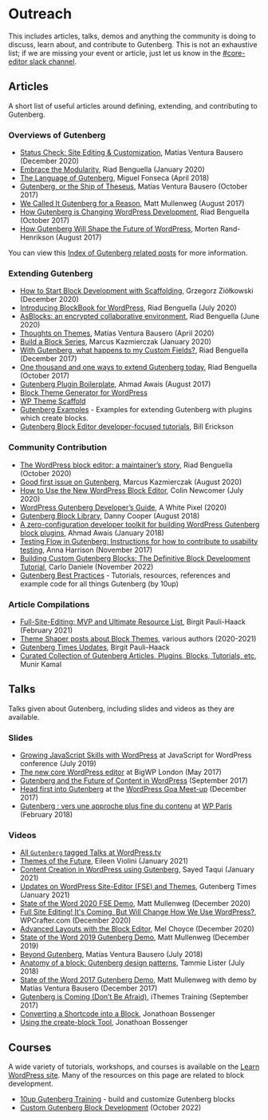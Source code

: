 # Outreach

This includes articles, talks, demos and anything the community is doing to discuss, learn about, and contribute to Gutenberg. This is not an exhaustive list; if we are missing your event or article, just let us know in the [#core-editor slack channel](https://make.wordpress.org/chat/).

## Articles

A short list of useful articles around defining, extending, and contributing to Gutenberg.

### Overviews of Gutenberg

-   [Status Check: Site Editing & Customization](https://make.wordpress.org/core/2020/12/10/status-check-site-editing-and-customization/), Matías Ventura Bausero (December 2020)
-   [Embrace the Modularity](https://riad.blog/2020/01/28/embrace-the-modularity/), Riad Benguella (January 2020)
-   [The Language of Gutenberg](https://lamda.blog/2018/04/22/the-language-of-gutenberg/), Miguel Fonseca (April 2018)
-   [Gutenberg, or the Ship of Theseus](https://matiasventura.com/post/gutenberg-or-the-ship-of-theseus/), Matías Ventura Bausero (October 2017)
-   [We Called It Gutenberg for a Reason](https://ma.tt/2017/08/we-called-it-gutenberg-for-a-reason/), Matt Mullenweg (August 2017)
-   [How Gutenberg is Changing WordPress Development](https://riad.blog/2017/10/06/how-gutenberg-is-changing-wordpress-development/), Riad Benguella (October 2017)
-   [How Gutenberg Will Shape the Future of WordPress](https://www.linkedin.com/pulse/gutenberg-morten-rand-hendriksen/), Morten Rand-Henrikson (August 2017)

You can view this [Index of Gutenberg related posts](https://make.wordpress.org/core/handbook/references/keeping-up-with-gutenberg-index/) for more information.

### Extending Gutenberg

-   [How to Start Block Development with Scaffolding](https://gziolo.pl/2020/12/22/how-to-start-block-development-with-scaffolding/), Grzegorz Ziółkowski (December 2020)
-   [Introducing BlockBook for WordPress](https://riad.blog/2020/07/22/introducing-blockbook-for-wordpress/), Riad Benguella (July 2020)
-   [AsBlocks: an encrypted collaborative environment](https://riad.blog/2020/06/11/write-as-blocks-in-an-encrypted-collaborative-environment/), Riad Benguella (June 2020)
-   [Thoughts on Themes](https://matiasventura.com/post/thoughts-on-themes/), Matías Ventura Bausero (April 2020)
-   [Build a Block Series](https://mkaz.blog/code/build-a-block-series-1/), Marcus Kazmierczak (January 2020)
-   [With Gutenberg, what happens to my Custom Fields?](https://riad.blog/2017/12/11/with-gutenberg-what-happens-to-my-custom-fields/), Riad Benguella (December 2017)
-   [One thousand and one ways to extend Gutenberg today](https://riad.blog/2017/10/16/one-thousand-and-one-way-to-extend-gutenberg-today/), Riad Benguella (October 2017)
-   [Gutenberg Plugin Boilerplate](https://github.com/ahmadawais/Gutenberg-Boilerplate/), Ahmad Awais (August 2017)
-   [Block Theme Generator for WordPress](https://themegen-preview.vercel.app/?mc_cid=f9f237db21&mc_eid=6107ad11e7)
-   [WP Theme Scaffold](https://github.com/rareview/wp-theme-scaffold)
-   [Gutenberg Examples](https://github.com/WordPress/gutenberg-examples) - Examples for extending Gutenberg with plugins which create blocks.
-   [Gutenberg Block Editor developer-focused tutorials](https://www.billerickson.net/category/gutenberg-block-editor/), Bill Erickson

### Community Contribution

-   [The WordPress block editor: a maintainer’s story](https://riad.blog/2020/10/26/the-wordpress-block-editor-a-maintainers-story/), Riad Benguella (October 2020)
-   [Good first issue on Gutenberg](https://mkaz.blog/code/good-first-issue-on-gutenberg/), Marcus Kazmierczak (August 2020)
-   [How to Use the New WordPress Block Editor](https://www.codeinwp.com/blog/wordpress-gutenberg-guide/), Colin Newcomer (July 2020)
-   [WordPress Gutenberg Developer’s Guide](https://awhitepixel.com/guides/wordpress-gutenberg-developers-guide/), A White Pixel (2020)
-   [Gutenberg Block Library](https://editorblockswp.com/library), Danny Cooper (August 2018)
-   [A zero-configuration developer toolkit for building WordPress Gutenberg block plugins](https://ahmadawais.com/create-guten-block-toolkit/), Ahmad Awais (January 2018)
-   [Testing Flow in Gutenberg: Instructions for how to contribute to usability testing](https://make.wordpress.org/test/2017/11/22/testing-flow-in-gutenberg/), Anna Harrison (November 2017)
-   [Building Custom Gutenberg Blocks: The Definitive Block Development Tutorial](https://kinsta.com/blog/gutenberg-blocks/), Carlo Daniele (November 2022)
-   [Gutenberg Best Practices](https://gutenberg.10up.com/) - Tutorials, resources, references and example code for all things Gutenberg (by 10up)

### Article Compilations

-   [Full-Site-Editing: MVP and Ultimate Resource List](https://gutenbergtimes.com/full-site-editing/), Birgit Pauli-Haack (February 2021)
-   [Theme Shaper posts about Block Themes](https://themeshaper.com/tag/block-based-themes/), various authors (2020-2021)
-   [Gutenberg Times Updates](https://gutenbergtimes.com/category/updates/), Birgit Pauli-Haack
-   [Curated Collection of Gutenberg Articles, Plugins, Blocks, Tutorials, etc](http://gutenberghub.com/), Munir Kamal

## Talks

Talks given about Gutenberg, including slides and videos as they are available.

### Slides

-   [Growing JavaScript Skills with WordPress](https://gziolo.pl/2019/07/15/growing-javascript-skills-with-wordpress/) at JavaScript for WordPress conference (July 2019)
-   [The new core WordPress editor](http://kimb.me/talk-bigwp-london-new-core-wordpress-editor/) at BigWP London (May 2017)
-   [Gutenberg and the Future of Content in WordPress](https://www.slideshare.net/andrewmduthie/gutenberg-and-the-future-of-content-in-wordpress) (September 2017)
-   [Head first into Gutenberg](https://speakerdeck.com/prtksxna/head-first-into-gutenberg) at the [WordPress Goa Meet-up](https://www.meetup.com/WordPressGoa/events/245275573/) (December 2017)
-   [Gutenberg : vers une approche plus fine du contenu](https://imathi.eu/2018/02/16/gutenberg-vers-une-approche-plus-fine-du-contenu/) at [WP Paris](https://wpparis.fr/) (February 2018)

### Videos

-   [All `Gutenberg` tagged Talks at WordPress.tv](https://wordpress.tv/tag/gutenberg/)
-   [Themes of the Future](https://wordpress.tv/2021/01/21/eileen-violini-themes-of-the-future-the-new-frontier-of-gutenberg-block-based-themes-and-theme-development/), Eileen Violini (January 2021)
-   [Content Creation in WordPress using Gutenberg](https://wordpress.tv/2021/02/06/sayed-taqui-content-creation-in-wordpress-using-gutenberg/),
    Sayed Taqui (January 2021)
-   [Updates on WordPress Site-Editor (FSE) and Themes](https://www.youtube.com/watch?v=z-5OJq-OBjI&t), Gutenberg Times (January 2021)
-   [State of the Word 2020 FSE Demo](https://youtu.be/QI3qCoiuG3w?t=1279), Matt Mullenweg (December 2020)
-   [Full Site Editing! It's Coming, But Will Change How We Use WordPress?](https://www.youtube.com/watch?v=JHxsDSAImn0), WPCrafter.com (December 2020)
-   [Advanced Layouts with the Block Editor](https://wordpress.tv/2020/12/06/advanced-layouts-with-the-block-editor/), Mel Choyce (December 2020)
-   [State of the Word 2019 Gutenberg Demo](https://www.youtube.com/watch?v=LezbkeV059Q), Matt Mullenweg (December 2019)
-   [Beyond Gutenberg](https://wordpress.tv/2018/07/09/matias-ventura-beyond-gutenberg/), Matías Ventura Bausero (July 2018)
-   [Anatomy of a block: Gutenberg design patterns](https://wordpress.tv/2018/07/08/tammie-lister-anatomy-of-a-block-gutenberg-design-patterns/), Tammie Lister (July 2018)
-   [State of the Word 2017 Gutenberg Demo](https://youtu.be/XOY3ZUO6P0k?t=2100), Matt Mullenweg with demo by Matías Ventura Bausero (December 2017)
-   [Gutenberg is Coming (Don’t Be Afraid)](https://training.ithemes.com/webinar/gutenberg-is-coming-dont-be-afraid/), iThemes Training (September 2017)
-   [Converting a Shortcode into a Block](https://learn.wordpress.org/tutorial/converting-a-shortcode-into-a-block/), Jonathoan Bossenger
-   [Using the create-block Tool](https://learn.wordpress.org/tutorial/using-the-create-block-tool/), Jonathoan Bossenger

## Courses

A wide variety of tutorials, workshops, and courses is available on the [Learn WordPress site](https://learn.wordpress.org/). Many of the resources on this page are related to block development.

-   [10up Gutenberg Training](https://gutenberg.10up.com/training/) - build and customize Gutenberg blocks
-   [Custom Gutenberg Block Development](https://kinsta.com/academy/course/gutenberg-block-development/) (October 2022)

